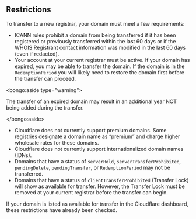 ## Restrictions

To transfer to a new registrar, your domain must meet a few requirements:

- ICANN rules prohibit a domain from being transferred if it has been registered or previously transferred within the last 60 days or if the WHOIS Registrant contact information was modified in the last 60 days (even if redacted).
- Your account at your current registrar must be active. If your domain has expired, you may be able to transfer the domain. If the domain is in the `RedemptionPeriod` you will likely need to restore the domain first before the transfer can proceed.

<bongo:aside type="warning">

The transfer of an expired domain may result in an additional year NOT being added during the transfer.

</bongo:aside>

- Cloudflare does not currently support premium domains. Some registries designate a domain name as “premium” and charge higher wholesale rates for these domains.
- Cloudflare does not currently support internationalized domain names (IDNs).
- Domains that have a status of `serverHold`, `serverTransferProhibited`, `pendingDelete`, `pendingTransfer`, or `RedemptionPeriod` may not be transferred.
- Domains that have a status of `clientTransferProhibited` (Transfer Lock) will show as available for transfer. However, the Transfer Lock must be removed at your current registrar before the transfer can begin.

If your domain is listed as available for transfer in the Cloudflare dashboard, these restrictions have already been checked.
